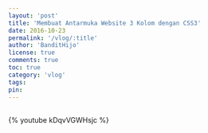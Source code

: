 ```yaml
---
layout: 'post'
title: 'Membuat Antarmuka Website 3 Kolom dengan CSS3'
date: 2016-10-23
permalink: '/vlog/:title'
author: 'BanditHijo'
license: true
comments: true
toc: true
category: 'vlog'
tags:
pin:
---
```


<div style="margin-top:30px;"></div>

{% youtube kDqvVGWHsjc %}
